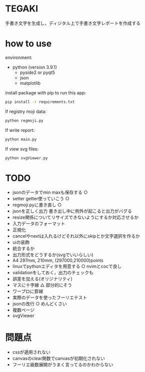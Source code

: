 # TEGAKI
手書き文字を生成し，ディジタル上で手書き文字レポートを作成する
# how to use
environment:
- python (version 3.9.1)
    - pyside2 or pyqt5
    - json
    - matplotlib

install package with pip to run this app:
```bash
pip install -r requirements.txt
```
  
If registry moji data:
```bash
python regmoji.py
```

If write report:
```bash
python main.py
```

If view svg files:
```bash
python svgViewer.py
```

# TODO
- jsonのデータでmin maxも保存する ○
- setter getter使っていこう ○
- regmoji.pyに書き直し ○
- jsonを正しく出力 書き出し中に例外が起こると出力がバグる
- resize関係についてリサイズできないようにするか対応させるか
- 入力データのフォーマット
- 正規化
- cancelやnextは入れるけどそれ以外にskipとか文字選択を作るか
- uiの装飾
- 統合するか
- 出力形式をどうするか(svgでいいらしい)
- A4 297mm, 210mm, (297000,210000)points
- linuxでpythonエディタを用意する ○ nvimとcocで良し
- validationをしておく，出力のチェックも
- 誤差を加える(オリジナリティ)
- マスに十字線 △ 部分的にそう
- ワープロに罫線
- 実際のデータを使ったフーリエテスト
- jsonの改行 ○ めんどくさい
- 複数ページ
- svgViewer

# 問題点
- cssが適用されない
- canvasのclear関数でcanvasが初期化されない
- フーリエ級数展開がうまく言ってるのかわからない

